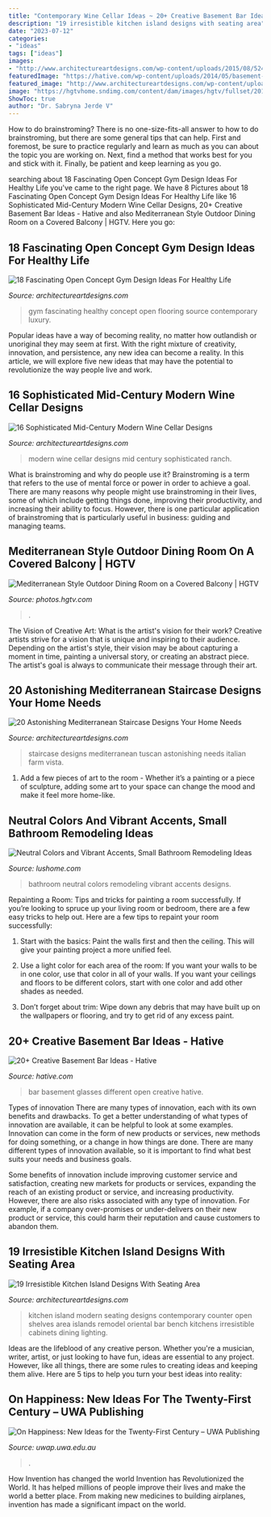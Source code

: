 ```yaml
---
title: "Contemporary Wine Cellar Ideas ~ 20+ Creative Basement Bar Ideas"
description: "19 irresistible kitchen island designs with seating area"
date: "2023-07-12"
categories:
- "ideas"
tags: ["ideas"]
images:
- "http://www.architectureartdesigns.com/wp-content/uploads/2015/08/524.jpg"
featuredImage: "https://hative.com/wp-content/uploads/2014/05/basement-bar-ideas/16-different-glasses-open-look.jpg"
featured_image: "http://www.architectureartdesigns.com/wp-content/uploads/2015/06/627.jpg"
image: "https://hgtvhome.sndimg.com/content/dam/images/hgtv/fullset/2011/2/25/1/DP_Thomas-Oppelt-top-casita-balcony-with-views_s4x3.jpg.rend.hgtvcom.616.462.suffix/1400963454488.jpeg"
ShowToc: true
author: "Dr. Sabryna Jerde V"
---
```



How to do brainstroming?
There is no one-size-fits-all answer to how to do brainstroming, but there are some general tips that can help. First and foremost, be sure to practice regularly and learn as much as you can about the topic you are working on. Next, find a method that works best for you and stick with it. Finally, be patient and keep learning as you go.

	

		
searching about 18 Fascinating Open Concept Gym Design Ideas For Healthy Life you've came to the right page. We have 8 Pictures about 18 Fascinating Open Concept Gym Design Ideas For Healthy Life like 16 Sophisticated Mid-Century Modern Wine Cellar Designs, 20+ Creative Basement Bar Ideas - Hative and also Mediterranean Style Outdoor Dining Room on a Covered Balcony | HGTV. Here you go:
		
    
## 18 Fascinating Open Concept Gym Design Ideas For Healthy Life

<img loading=lazy src="http://www.architectureartdesigns.com/wp-content/uploads/2015/08/524.jpg" onerror="this.onerror=null;this.src='https://tse3.mm.bing.net/th?id=OIP.EBaaLTgZVrb2z2_yqcZ0oQHaFj&amp;pid=15.1';" alt="18 Fascinating Open Concept Gym Design Ideas For Healthy Life">

_Source: architectureartdesigns.com_

>gym fascinating healthy concept open flooring source contemporary luxury. 

	

Popular ideas have a way of becoming reality, no matter how outlandish or unoriginal they may seem at first. With the right mixture of creativity, innovation, and persistence, any new idea can become a reality. In this article, we will explore five new ideas that may have the potential to revolutionize the way people live and work.

    
## 16 Sophisticated Mid-Century Modern Wine Cellar Designs

<img loading=lazy src="https://www.architectureartdesigns.com/wp-content/uploads/2020/06/16-Sophisticated-Mid-Century-Modern-Wine-Cellar-Designs-10.jpg" onerror="this.onerror=null;this.src='https://tse4.mm.bing.net/th?id=OIP.8C5KwgDQLl8lTSzd2OcvuQHaLG&amp;pid=15.1';" alt="16 Sophisticated Mid-Century Modern Wine Cellar Designs">

_Source: architectureartdesigns.com_

>modern wine cellar designs mid century sophisticated ranch. 

	

What is brainstroming and why do people use it?
Brainstroming is a term that refers to the use of mental force or power in order to achieve a goal. There are many reasons why people might use brainstroming in their lives, some of which include getting things done, improving their productivity, and increasing their ability to focus. However, there is one particular application of brainstroming that is particularly useful in business: guiding and managing teams.

    
## Mediterranean Style Outdoor Dining Room On A Covered Balcony | HGTV

<img loading=lazy src="https://hgtvhome.sndimg.com/content/dam/images/hgtv/fullset/2011/2/25/1/DP_Thomas-Oppelt-top-casita-balcony-with-views_s4x3.jpg.rend.hgtvcom.616.462.suffix/1400963454488.jpeg" onerror="this.onerror=null;this.src='https://tse4.mm.bing.net/th?id=OIP.zmo7Z2lD5GcchK3SRWxnOwHaFj&amp;pid=15.1';" alt="Mediterranean Style Outdoor Dining Room on a Covered Balcony | HGTV">

_Source: photos.hgtv.com_

>. 

	

The Vision of Creative Art: What is the artist's vision for their work?
Creative artists strive for a vision that is unique and inspiring to their audience. Depending on the artist's style, their vision may be about capturing a moment in time, painting a universal story, or creating an abstract piece. The artist's goal is always to communicate their message through their art.

    
## 20 Astonishing Mediterranean Staircase Designs Your Home Needs

<img loading=lazy src="https://www.architectureartdesigns.com/wp-content/uploads/2019/07/20-Astonishing-Mediterranean-Staircase-Designs-Your-Home-Needs-15.jpg" onerror="this.onerror=null;this.src='https://tse4.mm.bing.net/th?id=OIP.e7_YbO3FWoVNM0AmvpJ6NwHaLH&amp;pid=15.1';" alt="20 Astonishing Mediterranean Staircase Designs Your Home Needs">

_Source: architectureartdesigns.com_

>staircase designs mediterranean tuscan astonishing needs italian farm vista. 

	

1. Add a few pieces of art to the room - Whether it’s a painting or a piece of sculpture, adding some art to your space can change the mood and make it feel more home-like.

    
## Neutral Colors And Vibrant Accents, Small Bathroom Remodeling Ideas

<img loading=lazy src="https://www.lushome.com/wp-content/uploads/2019/09/small-bathroom-design-ideas-16.jpg" onerror="this.onerror=null;this.src='https://tse2.mm.bing.net/th?id=OIP.r9V4trERb8Tx8Hs1RBMONAHaJg&amp;pid=15.1';" alt="Neutral Colors and Vibrant Accents, Small Bathroom Remodeling Ideas">

_Source: lushome.com_

>bathroom neutral colors remodeling vibrant accents designs. 

	

Repainting a Room: Tips and tricks for painting a room successfully.
If you’re looking to spruce up your living room or bedroom, there are a few easy tricks to help out. Here are a few tips to repaint your room successfully:
1) Start with the basics: Paint the walls first and then the ceiling. This will give your painting project a more unified feel.

2) Use a light color for each area of the room: If you want your walls to be in one color, use that color in all of your walls. If you want your ceilings and floors to be different colors, start with one color and add other shades as needed.

3) Don’t forget about trim: Wipe down any debris that may have built up on the wallpapers or flooring, and try to get rid of any excess paint.

    
## 20+ Creative Basement Bar Ideas - Hative

<img loading=lazy src="https://hative.com/wp-content/uploads/2014/05/basement-bar-ideas/16-different-glasses-open-look.jpg" onerror="this.onerror=null;this.src='https://tse3.mm.bing.net/th?id=OIP.y8rK8aG0R9UZG80KmObJBAHaJ4&amp;pid=15.1';" alt="20+ Creative Basement Bar Ideas - Hative">

_Source: hative.com_

>bar basement glasses different open creative hative. 

	

Types of innovation
There are many types of innovation, each with its own benefits and drawbacks. To get a better understanding of what types of innovation are available, it can be helpful to look at some examples. 
Innovation can come in the form of new products or services, new methods for doing something, or a change in how things are done. There are many different types of innovation available, so it is important to find what best suits your needs and business goals. 

Some benefits of innovation include improving customer service and satisfaction, creating new markets for products or services, expanding the reach of an existing product or service, and increasing productivity. However, there are also risks associated with any type of innovation. For example, if a company over-promises or under-delivers on their new product or service, this could harm their reputation and cause customers to abandon them.

    
## 19 Irresistible Kitchen Island Designs With Seating Area

<img loading=lazy src="http://www.architectureartdesigns.com/wp-content/uploads/2015/06/627.jpg" onerror="this.onerror=null;this.src='https://tse1.mm.bing.net/th?id=OIP.KEAT8_mQ1yDQD_X9PrCr8QHaE3&amp;pid=15.1';" alt="19 Irresistible Kitchen Island Designs With Seating Area">

_Source: architectureartdesigns.com_

>kitchen island modern seating designs contemporary counter open shelves area islands remodel oriental bar bench kitchens irresistible cabinets dining lighting. 

	

Ideas are the lifeblood of any creative person. Whether you're a musician, writer, artist, or just looking to have fun, ideas are essential to any project. However, like all things, there are some rules to creating ideas and keeping them alive. Here are 5 tips to help you turn your best ideas into reality:

    
## On Happiness: New Ideas For The Twenty-First Century – UWA Publishing

<img loading=lazy src="https://cdn.shopify.com/s/files/1/0542/4573/files/On_Happiness_Cover2.jpg?5563001210984512536" onerror="this.onerror=null;this.src='https://tse1.mm.bing.net/th?id=OIP.BcqUFt8Pzw-WoKn2Dq87aQHaLD&amp;pid=15.1';" alt="On Happiness: New Ideas for the Twenty-First Century – UWA Publishing">

_Source: uwap.uwa.edu.au_

>. 

	

How Invention has changed the world
Invention has Revolutionized the World. It has helped millions of people improve their lives and make the world a better place. From making new medicines to building airplanes, invention has made a significant impact on the world.


